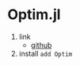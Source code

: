 # Optim.jl

1. link
   * [github](https://github.com/JuliaNLSolvers/Optim.jl)
2. install `add Optim`
